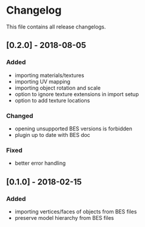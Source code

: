 # Changelog
This file contains all release changelogs.

## [0.2.0] - 2018-08-05
### Added
- importing materials/textures
- importing UV mapping
- importing object rotation and scale
- option to ignore texture extensions in import setup
- option to add texture locations

### Changed
- opening unsupported BES versions is forbidden
- plugin up to date with BES doc

### Fixed
- better error handling

## [0.1.0] - 2018-02-15
### Added
- importing vertices/faces of objects from BES files
- preserve model hierarchy from BES files


